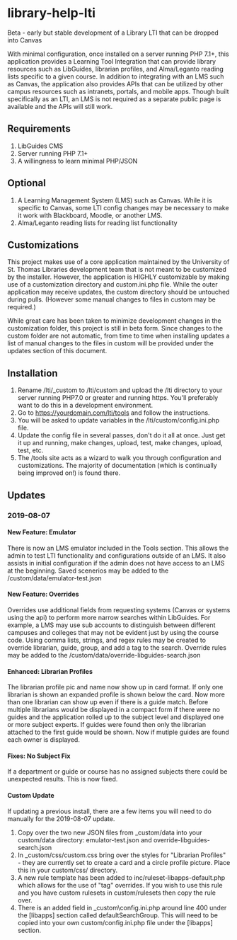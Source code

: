 # library-help-lti

Beta - early but stable development of a Library LTI that can be dropped into Canvas

With minimal configuration, once installed on a server running PHP 7.1+, this application provides a Learning Tool Integration that can provide library resources such as LibGuides, librarian profiles, and Alma/Leganto reading lists specific to a given course. In addition to integrating with an LMS such as Canvas, the application also provides APIs that can be utilized by other campus resources such as intranets, portals, and mobile apps. Though built specifically as an LTI, an LMS is not required as a separate public page is available and the APIs will still work.

## Requirements

1. LibGuides CMS
2. Server running PHP 7.1+
3. A willingness to learn minimal PHP/JSON

## Optional

1. A Learning Management System (LMS) such as Canvas. While it is specific to Canvas, some LTI config changes may be necessary to make it work with Blackboard, Moodle, or another LMS.
2. Alma/Leganto reading lists for reading list functionality

## Customizations

This project makes use of a core application maintained by the University of St. Thomas Libraries development team that is not meant to be customized by the installer. However, the application is HIGHLY customizable by making use of a customization directory and custom.ini.php file. While the outer application may receive updates, the custom directory should be untouched during pulls. (However some manual changes to files in custom may be required.)

While great care has been taken to minimize development changes in the customization folder, this project is still in beta form. Since changes to the custom folder are not automatic, from time to time when installing updates a list of manual changes to the files in custom will be provided under the updates section of this document.

## Installation

1. Rename /lti/\_custom to /lti/custom and upload the /lti directory to your server running PHP7.0 or greater and running https. You'll preferably want to do this in a development environment.
2. Go to https://yourdomain.com/lti/tools and follow the instructions.
3. You will be asked to update variables in the /lti/custom/config.ini.php file.
4. Update the config file in several passes, don't do it all at once. Just get it up and running, make changes, upload, test, make changes, upload, test, etc.
5. The /tools site acts as a wizard to walk you through configuration and customizations. The majority of documentation (which is continually being improved on!) is found there.

## Updates

### 2019-08-07

#### New Feature: Emulator

There is now an LMS emulator included in the Tools section. This allows the admin to test LTI functionality and configurations outside of an LMS. It also assists in initial configuration if the admin does not have access to an LMS at the beginning.
Saved scenerios may be added to the /custom/data/emulator-test.json

#### New Feature: Overrides

Overrides use additional fields from requesting systems (Canvas or systems using the api) to perform more narrow searches within LibGuides. For example, a LMS may use sub accounts to distinguish between different campuses and colleges that may not be evident just by using the course code. Using comma lists, strings, and regex rules may be created to override librarian, guide, group, and add a tag to the search.
Override rules may be added to the /custom/data/override-libguides-search.json

#### Enhanced: Librarian Profiles

The librarian profile pic and name now show up in card format. If only one librarian is shown an expanded profile is shown below the card. Now more than one librarian can show up even if there is a guide match. Before multiple librarians would be displayed in a compact form if there were no guides and the application rolled up to the subject level and displayed one or more subject experts. If guides were found then only the librarian attached to the first guide would be shown. Now if mutiple guides are found each owner is displayed.

#### Fixes: No Subject Fix

If a department or guide or course has no assigned subjects there could be unexpected results. This is now fixed.

#### Custom Update

If updating a previous install, there are a few items you will need to do manually for the 2019-08-07 update.

1. Copy over the two new JSON files from \_custom/data into your custom/data directory: emulator-test.json and override-libguides-search.json
2. In \_custom/css/custom.css bring over the styles for "Librarian Profiles" - they are currently set to create a card and a circle profile picture. Place this in your custom/css/ directory.
3. A new rule template has been added to inc/ruleset-libapps-default.php which allows for the use of "tag" overrides. If you wish to use this rule and you have custom rulesets in custom/rulesets then copy the rule over.
4. There is an added field in \_custom\config.ini.php around line 400 under the [libapps] section called defaultSearchGroup. This will need to be copied into your own custom/config.ini.php file under the [libapps] section.